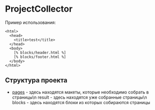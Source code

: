 # ProjectCollector

Пример использования:
```
<html>
  <head>
    <title>test</title>
  </head>
  <body>
    [% blocks/header.html %]
    [% blocks/footer.html %]
  </body>
</html>
```

Структура проекта
-----------------
* [pages](pages) - здесь находятся макеты, которые необходимо собрать в страницы\n
result - здесь находятся уже собранные страницы\n
blocks - здесь находятся блоки из которых собираются страницы
